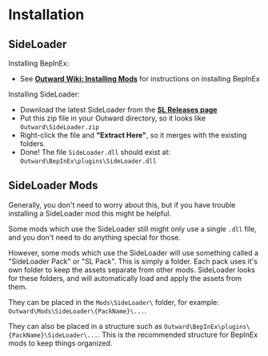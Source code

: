 # Installation

## SideLoader

Installing BepInEx:
* See <b>[Outward Wiki: Installing Mods](https://outward.gamepedia.com/Installing_Mods#BepInEx_Loader)</b> for instructions on installing BepInEx

Installing SideLoader:
* Download the latest SideLoader from the <b>[SL Releases page](https://github.com/sinai-dev/Outward-SideLoader/releases)</b>
* Put this zip file in your Outward directory, so it looks like `Outward\SideLoader.zip`
* Right-click the file and <b>"Extract Here"</b>, so it merges with the existing folders.
* Done! The file `SideLoader.dll` should exist at: `Outward\BepInEx\plugins\SideLoader.dll`

## SideLoader Mods
Generally, you don't need to worry about this, but if you have trouble installing a SideLoader mod this might be helpful.

Some mods which use the SideLoader still might only use a single `.dll` file, and you don't need to do anything special for those.

However, some mods which use the SideLoader will use something called a "SideLoader Pack" or "SL Pack". This is simply a folder. Each pack uses it's own folder to keep the assets separate from other mods. SideLoader looks for these folders, and will automatically load and apply the assets from them.

They can be placed in the `Mods\SideLoader\` folder, for example: `Outward\Mods\SideLoader\{PackName}\...`.

They can also be placed in a structure such as `Outward\BepInEx\plugins\{PackName}\SideLoader\...`. This is the recommended structure for BepInEx mods to keep things organized.